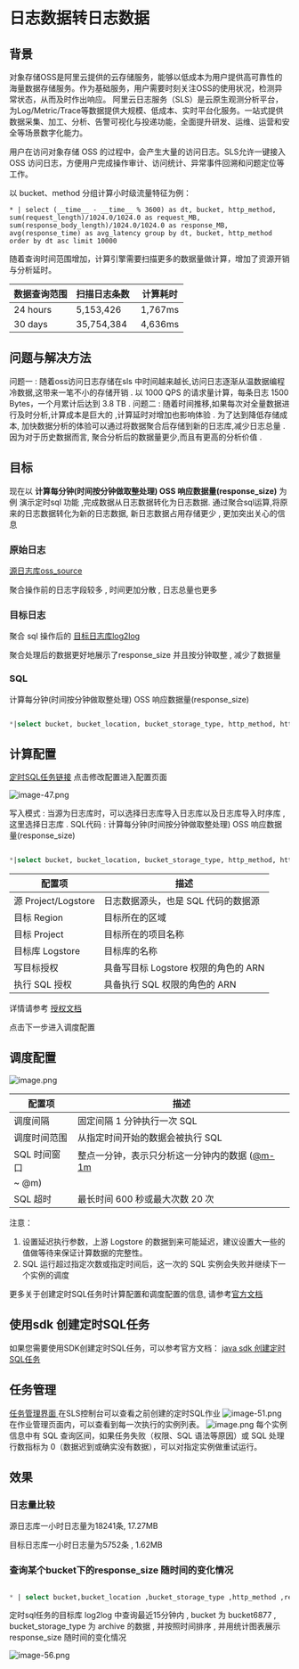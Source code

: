 # 日志数据转日志数据

## 背景

对象存储OSS是阿里云提供的云存储服务，能够以低成本为用户提供高可靠性的海量数据存储服务。作为基础服务，用户需要时刻关注OSS的使用状况，检测异常状态，从而及时作出响应。
阿里云日志服务（SLS）是云原生观测分析平台，为Log/Metric/Trace等数据提供大规模、低成本、实时平台化服务。一站式提供数据采集、加工、分析、告警可视化与投递功能，全面提升研发、运维、运营和安全等场景数字化能力。
<!-- ![image.png](/img/src/scheduledsql/log2log/f1b70ca0011ce708a66ade857b4c1d3d5635f935996d2cf7cd0f96bfe1c0599d.png) -->
用户在访问对象存储 OSS 的过程中，会产生大量的访问日志。SLS允许一键接入OSS 访问日志，方便用户完成操作审计、访问统计、异常事件回溯和问题定位等工作。

以 bucket、method 分组计算小时级流量特征为例：
```
* | select (__time__ - __time__ % 3600) as dt, bucket, http_method, sum(request_length)/1024.0/1024.0 as request_MB, sum(response_body_length)/1024.0/1024.0 as response_MB, avg(response_time) as avg_latency group by dt, bucket, http_method order by dt asc limit 10000
```
随着查询时间范围增加，计算引擎需要扫描更多的数据量做计算，增加了资源开销与分析延时。

| 数据查询范围 | 扫描日志条数  | 计算耗时 |
| --- | --- | --- |
| 24 hours | 5,153,426 | 1,767ms |
| 30 days | 35,754,384 | 4,636ms |


## 问题与解决方法
问题一 : 随着oss访问日志存储在sls 中时间越来越长,访问日志逐渐从温数据编程冷数据,这带来一笔不小的存储开销 . 以 1000 QPS 的请求量计算，每条日志 1500 Bytes，一个月累计后达到 3.8 TB .
问题二 : 随着时间推移,如果每次对全量数据进行及时分析,计算成本是巨大的 ,计算延时对增加也影响体验 . 
为了达到降低存储成本, 加快数据分析的体验可以通过将数据聚合后存储到新的日志库,减少日志总量 . 因为对于历史数据而言, 聚合分析后的数据量更少,而且有更高的分析价值 . 


## 目标
现在以 **计算每分钟(时间按分钟做取整处理) OSS 响应数据量(response_size)** 为例 演示定时sql 功能 ,完成数据从日志数据转化为日志数据.
通过聚合sql运算,将原来的日志数据转化为新的日志数据, 新日志数据占用存储更少 , 更加突出关心的信息
### 原始日志  
[源日志库oss_source](https://sls.aliyun.com/doc/playground/demo.html?dest=/lognext/project/scheduled-sql-demo/logsearch/oss_source)
<!-- ![image.png](/img/src/scheduledsql/log2log/b8845881b27e8d7e37088c0ee2332482fa8b19917a60275905398017bbc68624.png) -->
聚合操作前的日志字段较多 , 时间更加分散 , 日志总量也更多 

### 目标日志 
聚合 sql 操作后的 [目标日志库log2log](https://sls.aliyun.com/doc/playground/demo.html?dest=/lognext/project/scheduled-sql-demo/logsearch/log2log) 
<!-- ![image.png](/img/src/scheduledsql/log2log/150032d15bb53c7eb22f2293850fe2551d7a7fd1d3b0c13b4ec61e3263ceeee9.png) -->
聚合处理后的数据更好地展示了response_size 并且按分钟取整 , 减少了数据量 

### SQL
计算每分钟(时间按分钟做取整处理) OSS 响应数据量(response_size) 
```sql

*|select bucket, bucket_location, bucket_storage_type, http_method, http_status, object, operation, (__time__ - __time__ % 60) as __time__ , sum(content_length_out) as response_size from log group by bucket, bucket_location, bucket_storage_type, http_method, http_status, object, operation, __time__
```

## 计算配置 
[定时SQL任务链接](https://sls.aliyun.com/doc/playground/demo.html?dest=/lognext/project/scheduled-sql-demo/scheduledsql/sql-1690513925-248017)
点击修改配置进入配置页面 
<!-- ![image.png](/img/src/scheduledsql/log2log/e9a6533d91862de264157b9550f60857feef2ac81b8b115f5f40f179b0e9aa41.png) -->

![image-47.png](/img/src/scheduledsql/log2log/84ab887c63b788bcbd1ea91a3bd9c1c0b5befa546892fce4d5c75c40c7876bdb.png)

<!-- ![image.png](/img/src/scheduledsql/log2log/89ad62a7d547be4b591a4537ef189b59adbdecaf42efdb6ca15e48f603594fcc.png) -->
写入模式 : 当源为日志库时，可以选择日志库导入日志库以及日志库导入时序库 , 这里选择日志库 . 
SQL代码 : 计算每分钟(时间按分钟做取整处理) OSS 响应数据量(response_size) 
```sql

*|select bucket, bucket_location, bucket_storage_type, http_method, http_status, object, operation, (__time__ - __time__ % 60) as __time__ , sum(content_length_out) as response_size from log group by bucket, bucket_location, bucket_storage_type, http_method, http_status, object, operation, __time__
```
| 配置项 | 描述 |
| --- | --- |
| 源 Project/Logstore | 日志数据源头，也是 SQL 代码的数据源 |
| 目标 Region | 目标所在的区域 |
| 目标 Project | 目标所在的项目名称 |
| 目标库 Logstore | 目标库的名称 |
| 写目标授权 | 具备写目标 Logstore 权限的角色的 ARN |
| 执行 SQL 授权 | 具备执行 SQL 权限的角色的 ARN |

详情请参考 [授权文档](https://help.aliyun.com/zh/sls/user-guide/access-data-by-using-a-custom-role#title-a8m-xdm-yrw)

点击下一步进入调度配置
## 调度配置

![image.png](/img/src/scheduledsql/metric2metric/d6d973c2dfdf672f8909a56888a55e11d13e7767de511029e0fa50a111ae436b.png)

| 配置项 | 描述 |
| --- | --- |
| 调度间隔 | 固定间隔 1 分钟执行一次 SQL |
| 调度时间范围 | 从指定时间开始的数据会被执行 SQL |
| SQL 时间窗口 | 整点一分钟，表示只分析这一分钟内的数据 ([@m-1m ](/m-1m )
 ~ @m)  |
| SQL 超时 | 最长时间 600 秒或最大次数 20 次 |


注意：

1. 设置延迟执行参数，上游 Logstore 的数据到来可能延迟，建议设置大一些的值做等待来保证计算数据的完整性。
2. SQL 运行超过指定次数或指定时间后，这一次的 SQL 实例会失败并继续下一个实例的调度

更多关于创建定时SQL任务时计算配置和调度配置的信息, 请参考[官方文档](https://help.aliyun.com/zh/sls/user-guide/process-and-save-data-from-a-logstore-to-another-logstore?spm=a2c4g.11186623.0.0.2c263cb3fUoe0I) 

## 使用sdk 创建定时SQL任务
如果您需要使用SDK创建定时SQL任务，可以参考官方文档：
[java sdk 创建定时SQL任务](https://help.aliyun.com/zh/sls/developer-reference/use-log-service-sdk-for-java-to-create-a-scheduled-sql-task?spm=a2c4g.11186623.0.0.23883cb3qpNgsY#task-2218965)  

## 任务管理
[任务管理界面 ](https://sls.aliyun.com/doc/playground/demo.html?dest=/lognext/project/scheduled-sql-demo/overview)
在SLS控制台可以查看之前创建的定时SQL作业
![image-51.png](/img/src/scheduledsql/log2log/afe3c96717b14b387b7a857f297eae08636c2e6d0ef9c9dc206b1080ea82ba8f.png)
在作业管理页面内，可以查看到每一次执行的实例列表。
![image.png](/img/src/scheduledsql/log2metric/45e8772850df4f41c832afbd9f5d919380fd1862cf89758fe44bc7164aa11249.png)
每个实例信息中有 SQL 查询区间，如果任务失败（权限、SQL 语法等原因）或 SQL 处理行数指标为 0（数据迟到或确实没有数据），可以对指定实例做重试运行。
## 效果
### 日志量比较
<!-- ![image.png](/img/src/scheduledsql/log2log/d03f7f36c287c4cec6bea0ed943d6f19fe4f2c3daa9ead57bfde46023246ad53.png)
![image.png](/img/src/scheduledsql/log2log/0d76e78dabfb7c1511642261456eb29a3c468c724cc5633145b5ac4114a1a88c.png) -->
源日志库一小时日志量为18241条, 17.27MB

<!-- ![image.png](/img/src/scheduledsql/log2log/1487168ab72bf4bb31934cc2316bb3b66111c4c2342291a03e7db70a68a1cb88.png)
![image.png](/img/src/scheduledsql/log2log/d3c80b92bf29c5c983aca0b20cde3c6494535de13d46c6a374838dd07c415183.png) -->
目标日志库一小时日志量为5752条 , 1.62MB 
### 查询某个bucket下的response_size 随时间的变化情况
```sql

* | select bucket,bucket_location ,bucket_storage_type ,http_method ,response_size,DATE_FORMAT(FROM_UNIXTIME(__time__), '%Y-%m-%d %H:%i:%s') AS datetime where bucket ='bucket6877'and bucket_storage_type = 'archive' order by datetime
```

定时sql任务的目标库 log2log 中查询最近15分钟内 , bucket 为 bucket6877 , bucket_storage_type 为 archive 的数据 , 并按照时间排序 , 并用统计图表展示 response_size 随时间的变化情况

![image-56.png](/img/src/scheduledsql/log2log/057a6ec94e89b85504381a670c1c8d16b4af16a4c0a04c5ecc32b5dac7284018.png)
